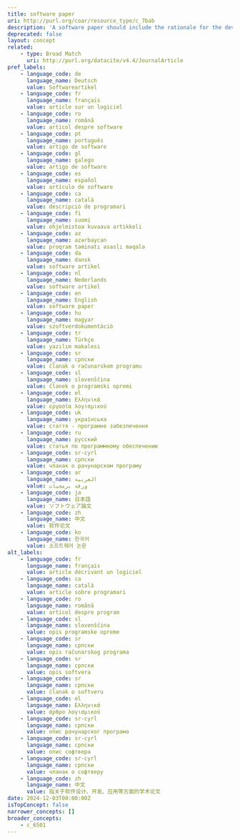 ```yaml
---
title: software paper
uri: http://purl.org/coar/resource_type/c_7bab
description: 'A software paper should include the rationale for the development of the tool and details of the code used for its construction. [Source: Adapted from https://f1000research.com/for-authors/article-guidelines/software-tool-articles ]'
deprecated: false
layout: concept
related:
    - type: Broad Match
      uri: http://purl.org/datacite/v4.4/JournalArticle
pref_labels:
    - language_code: de
      language_name: Deutsch
      value: Softwareartikel
    - language_code: fr
      language_name: français
      value: article sur un logiciel
    - language_code: ro
      language_name: română
      value: articol despre software
    - language_code: pt
      language_name: português
      value: artigo de software
    - language_code: gl
      language_name: galego
      value: artigo de software
    - language_code: es
      language_name: español
      value: artículo de software
    - language_code: ca
      language_name: català
      value: descripció de programari
    - language_code: fi
      language_name: suomi
      value: ohjelmistoa kuvaava artikkeli
    - language_code: az
      language_name: azərbaycan
      value: proqram təminatı əsaslı məqalə
    - language_code: da
      language_name: dansk
      value: software artikel
    - language_code: nl
      language_name: Nederlands
      value: software artikel
    - language_code: en
      language_name: English
      value: software paper
    - language_code: hu
      language_name: magyar
      value: szoftverdokumentáció
    - language_code: tr
      language_name: Türkçe
      value: yazılım makalesi
    - language_code: sr
      language_name: српски
      value: članak o računarskom programu
    - language_code: sl
      language_name: slovenščina
      value: članek o programski opremi
    - language_code: el
      language_name: Ελληνικά
      value: εργασία λογισμικού
    - language_code: uk
      language_name: українська
      value: стаття - програмне забезпечення
    - language_code: ru
      language_name: русский
      value: статья по программному обеспечению
    - language_code: sr-cyrl
      language_name: српски
      value: чланак о рачунарском програму
    - language_code: ar
      language_name: العربية
      value: ورقة برمجيات
    - language_code: ja
      language_name: 日本語
      value: ソフトウェア論文
    - language_code: zh
      language_name: 中文
      value: 软件论文
    - language_code: ko
      language_name: 한국어
      value: 소프트웨어 논문
alt_labels:
    - language_code: fr
      language_name: français
      value: article décrivant un logiciel
    - language_code: ca
      language_name: català
      value: article sobre programari
    - language_code: ro
      language_name: română
      value: articol despre program
    - language_code: sl
      language_name: slovenščina
      value: opis programske opreme
    - language_code: sr
      language_name: српски
      value: opis računarskog programa
    - language_code: sr
      language_name: српски
      value: opis softvera
    - language_code: sr
      language_name: српски
      value: članak o softveru
    - language_code: el
      language_name: Ελληνικά
      value: άρθρο λογισμικού
    - language_code: sr-cyrl
      language_name: српски
      value: опис рачунарског програма
    - language_code: sr-cyrl
      language_name: српски
      value: опис софтвера
    - language_code: sr-cyrl
      language_name: српски
      value: чланак о софтверу
    - language_code: zh
      language_name: 中文
      value: 指关于软件设计、开发、应用等方面的学术论文
date: 2024-12-03T00:00:00Z
isTopConcept: false
narrower_concepts: []
broader_concepts:
    - c_6501
---
```


